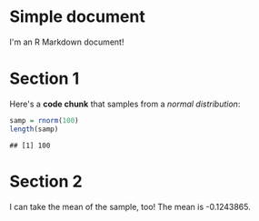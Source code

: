 Simple document
================

I'm an R Markdown document!

Section 1
=========

Here's a **code chunk** that samples from a *normal distribution*:

``` r
samp = rnorm(100)
length(samp)
```

    ## [1] 100

Section 2
=========

I can take the mean of the sample, too! The mean is -0.1243865.
